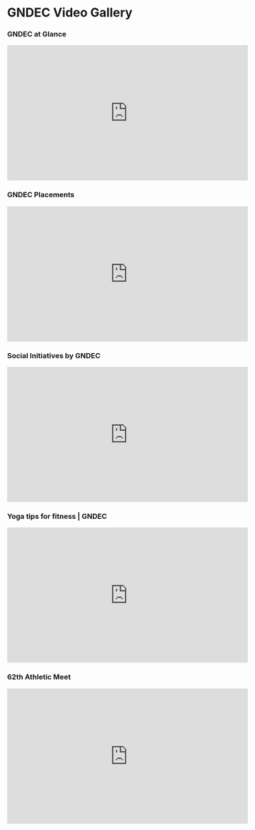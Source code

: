# GNDEC Video Gallery

### GNDEC at Glance

<iframe width="560" height="315" src="https://www.youtube.com/watch?v=oCk1iER9U-M" frameborder="0" allow="accelerometer; autoplay; clipboard-write; encrypted-media; gyroscope; picture-in-picture" allowfullscreen></iframe>  

### GNDEC Placements  

<iframe width="560" height="315" src="https://www.youtube.com/embed/28wHWQEDQ1I" frameborder="0" allow="accelerometer; autoplay; clipboard-write; encrypted-media; gyroscope; picture-in-picture" allowfullscreen></iframe>

### Social Initiatives by GNDEC  

<iframe width="560" height="315" src="https://drive.google.com/file/d/10nK_dafTMQzFrrtqFr2V7-H1Dd5H2dng/view" frameborder="0" allow="accelerometer; autoplay; clipboard-write; encrypted-media; gyroscope; picture-in-picture" allowfullscreen></iframe>  

### Yoga tips for fitness | GNDEC

<iframe width="560" height="315" src="https://www.youtube.com/embed/JUvVk8J3J88" frameborder="0" allow="accelerometer; autoplay; clipboard-write; encrypted-media; gyroscope; picture-in-picture" allowfullscreen></iframe>

### 62th Athletic Meet

<iframe width="560" height="315" src="https://www.facebook.com/official.gndec/videos/595077382673453" frameborder="0" allow="accelerometer; autoplay; clipboard-write; encrypted-media; gyroscope; picture-in-picture" allowfullscreen></iframe>
